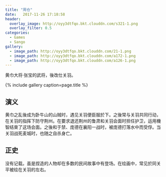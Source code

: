 ```yaml
---
title: "周仓"
date:   2017-11-26 17:18:58
header:
  overlay_image: http://oyy3dtfqo.bkt.clouddn.com/s321-1.png
  overlay_filter: 0.5
categories:
  - Games
  - Sango
gallery:
  - image_path: http://oyy3dtfqo.bkt.clouddn.com/21-1.png
  - image_path: http://oyy3dtfqo.bkt.clouddn.com/a172-1.png
  - image_path: http://oyy3dtfqo.bkt.clouddn.com/a126-1.png
---
```


黄巾大将·张宝的武将，後改仕关羽。

{% include gallery caption=page.title %}

## 演义

黄巾之乱後成为卧牛山的山贼时，遇见关羽便臣服於下。之後常与关羽共同行动，在关羽的指挥下防守荆州。在要求退还荆州的鲁肃和关羽会面时担任护卫，运用機智结束了这场会面。之後和于禁、庞德在襄阳一战时，被庞德打落水中而受俘。当关羽战死麦城时，也随之自杀身亡。

## 正史

没有记载。虽是捏造的人物却在多数的民间故事中有登场。在绘画中，常见於同关平被绘在关羽的左右。